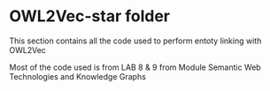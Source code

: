 # OWL2Vec-star folder

This section contains all the code used to perform entoty linking with OWL2Vec

Most of the code used is from LAB 8 & 9 from Module Semantic Web Technologies and Knowledge Graphs

